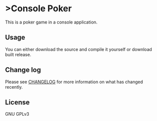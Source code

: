 # >Console Poker

 This is a poker game in a console application. 

## Usage

You can either download the source and compile it yourself or download built release.

## Change log

Please see [CHANGELOG](CHANGELOG.md) for more information on what has changed recently.


## License

GNU GPLv3
